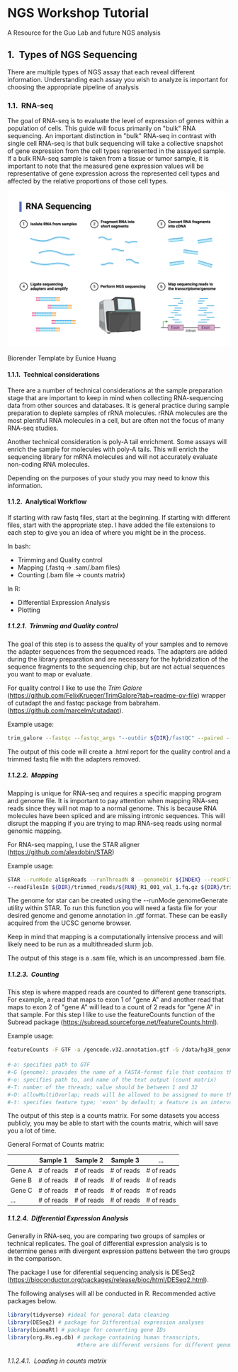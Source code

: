 <style>
body { counter-reset: h1counter h2counter h3counter h4counter h5counter h6counter; }

h1 { counter-reset: h2counter; }
h2 { counter-reset: h3counter; }
h3 { counter-reset: h4counter; }
h4 { counter-reset: h5counter; }
h5 { counter-reset: h6counter; }
h6 {}

h2:before {
    counter-increment: h2counter;
    content: counter(h2counter) ".\0000a0\0000a0";
}

h3:before {
    counter-increment: h3counter;
    content: counter(h2counter) "." counter(h3counter) ".\0000a0\0000a0";
}

h4:before {
    counter-increment: h4counter;
    content: counter(h2counter) "." counter(h3counter) "." counter(h4counter) ".\0000a0\0000a0";
}

h5:before {
    counter-increment: h5counter;
    content: counter(h2counter) "." counter(h3counter) "." counter(h4counter) "." counter(h5counter) ".\0000a0\0000a0";
}

h6:before {
    counter-increment: h6counter;
    content: counter(h2counter) "." counter(h3counter) "." counter(h4counter) "." counter(h5counter) "." counter(h6counter) ".\0000a0\0000a0";
}
</style>

# NGS Workshop Tutorial

A Resource for the Guo Lab and future NGS analysis

## Types of NGS Sequencing

There are multiple types of NGS assay that each reveal different information. Understanding each assay you wish to analyze is important for choosing the appropriate pipeline of analysis

### RNA-seq

The goal of RNA-seq is to evaluate the level of expression of genes within a population of cells. This guide will focus primarily on "bulk" RNA sequencing. An important distinction in "bulk" RNA-seq in contrast with single cell RNA-seq is that bulk sequencing will take a collective snapshot of gene expression from the cell types represented in the assayed sample. If a bulk RNA-seq sample is taken from a tissue or tumor sample, it is important to note that the measured gene expression values will be representative of gene expression across the represented cell types and affected by the relative proportions of those cell types.

![image](./RNAsequencing.png)

Biorender Template by Eunice Huang

#### Technical considerations

There are a number of technical considerations at the sample preparation stage that are important to keep in mind when collecting RNA-sequencing data from other sources and databases. It is general practice during sample preparation to deplete samples of rRNA molecules. rRNA molecules are the most plentiful RNA molecules in a cell, but are often not the focus of many RNA-seq studies.

Another technical consideration is poly-A tail enrichment. Some assays will enrich the sample for molecules with poly-A tails. This will enrich the sequencing library for mRNA molecules and will not accurately evaluate non-coding RNA molecules.

Depending on the purposes of your study you may need to know this information.

#### Analytical Workflow
If starting with raw fastq files, start at the beginning. If starting with different files, start with the appropriate step. I have added the file extensions to each step to give you an idea of where you might be in the process.

In bash:
* Trimming and Quality control
* Mapping (.fastq &rarr; .sam/.bam files)
* Counting (.bam file &rarr; counts matrix)

In R:
* Differential Expression Analysis
* Plotting

##### Trimming and Quality control

The goal of this step is to assess the quality of your samples and to remove the adapter sequences from the sequenced reads. The adapters are added during the library preparation and are necessary for the hybridization of the sequence fragments to the sequencing chip, but are not actual sequences you want to map or evaluate.

For quality control I like to use the *Trim Galore* (https://github.com/FelixKrueger/TrimGalore?tab=readme-ov-file) wrapper of cutadapt the and fastqc package from babraham. (https://github.com/marcelm/cutadapt).

Example usage:
``` bash
trim_galore --fastqc --fastqc_args "--outdir ${DIR}/fastQC" --paired --retain_unpaired --output_dir ${DIR}/trimmed_reads ${INPUT_R1} ${INPUT_R2}
```

The output of this code will create a .html report for the quality control and a trimmed fastq file with the adapters removed.

##### Mapping

Mapping is unique for RNA-seq and requires a specific mapping program and genome file. It is important to pay attention when mapping RNA-seq reads since they will not map to a normal genome. This is because RNA molecules have been spliced and are missing intronic sequences. This will disrupt the mapping if you are trying to map RNA-seq reads using normal genomic mapping.

For RNA-seq mapping, I use the STAR aligner (https://github.com/alexdobin/STAR)

Example usage:
``` bash
STAR --runMode alignReads --runThreadN 8 --genomeDir ${INDEX} --readFilesCommand zcat \
--readFilesIn ${DIR}/trimmed_reads/${RUN}_R1_001_val_1.fq.gz ${DIR}/trimmed_reads/${RUN}_R2_001_val_2.fq.gz --outFileNamePrefix ${DIR}/mapped_reads/${filename}.sam
```
The genome for star can be created using the --runMode genomeGenerate utility within STAR. To run this function you will need a fasta file for your desired genome and genome annotation in .gtf format. These can be easily acquired from the UCSC genome browser.

Keep in mind that mapping is a computationally intensive process and will likely need to be run as a multithreaded slurm job.

The output of this stage is a .sam file, which is an uncompressed .bam file.

##### Counting

This step is where mapped reads are counted to different gene transcripts. For example, a read that maps to exon 1 of "gene A" and another read that maps to exon 2 of "gene A" will lead to a count of 2 reads for "gene A" in that sample. For this step I like to use the featureCounts function of the Subread package (https://subread.sourceforge.net/featureCounts.html).

Example usage:

``` bash
featureCounts -F GTF -a /gencode.v32.annotation.gtf -G /data/hg38_genome/hg38.fa -o ${DIR}/feat_counts/featureCounts_all_samples_${cell_line}.txt -T 12 -O -t exon ${DIR}/filtered_reads/${cell_line}*.n-sorted.filtered.bam

#-a: specifies path to GTF
#-G (genome): provides the name of a FASTA-format file that contains the reference sequencesused in read mapping that produced the provided SAM/BAM files
#-o: specifies path to, and name of the text output (count matrix)
#-T: number of the threads; value should be between 1 and 32
#-O: allowMultiOverlap; reads will be allowed to be assigned to more than one matched meta-feature (or feature if -f is specified)
#-t: specifies feature type; 'exon' by default; a feature is an interval (range of positions)on one of the reference sequences; a meta-feature is a set of features that represents a biological construct of interest; features often correspond to exons and meta-features to genes
```

The output of this step is a counts matrix. For some datasets you access publicly, you may be able to start with the counts matrix, which will save you a lot of time.

General Format of Counts matrix:

|  | Sample 1 | Sample 2   | Sample 3   | ...|
|----------|------------|------------|------------|------------|
| Gene A   | # of reads | # of reads | # of reads | # of reads |
| Gene B   | # of reads | # of reads | # of reads | # of reads |
| Gene C   | # of reads | # of reads | # of reads | # of reads |
| ...   | # of reads | # of reads | # of reads | # of reads |

##### Differential Expression Analysis

Generally in RNA-seq, you are comparing two groups of samples or technical replicates. The goal of differential expression analysis is to determine genes with divergent expression pattens between the two groups in the comparison.

The package I use for diferential sequencing analysis is DESeq2 (https://bioconductor.org/packages/release/bioc/html/DESeq2.html).

The following analyses will all be conducted in R. Recommended active packages below.

``` R
library(tidyverse) #ideal for general data cleaning
library(DESeq2) # package for Differential expression analyses
library(biomaRt) # package for converting gene IDs
library(org.Hs.eg.db) # package containing human transcripts,
                      #there are different versions for different genomes
```
###### Loading in counts matrix

</link>
